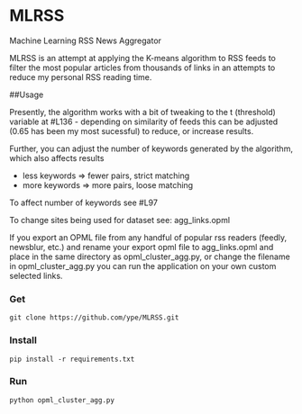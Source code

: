 MLRSS
=====

Machine Learning RSS News Aggregator

MLRSS is an attempt at applying the K-means algorithm to RSS feeds to filter the most popular articles from thousands of links in an attempts to reduce my personal RSS reading time.

##Usage

Presently, the algorithm works with a bit of tweaking to the t (threshold) variable at #L136 - depending on similarity of feeds this can be adjusted (0.65 has been my most sucessful) to reduce, or increase results.

Further, you can adjust the number of keywords generated by the algorithm, which also affects results 

- less keywords => fewer pairs, strict matching 
- more keywords => more pairs, loose matching

To affect number of keywords see #L97

To change sites being used for dataset see: agg_links.opml

If you export an OPML file from any handful of popular rss readers (feedly, newsblur, etc.) and rename your export opml file to agg_links.opml and place in the same directory as opml_cluster_agg.py, or change the filename in opml_cluster_agg.py you can run the application on your own custom selected links.

### Get

```
git clone https://github.com/ype/MLRSS.git
```

### Install

```
pip install -r requirements.txt
```

### Run

```
python opml_cluster_agg.py

```
